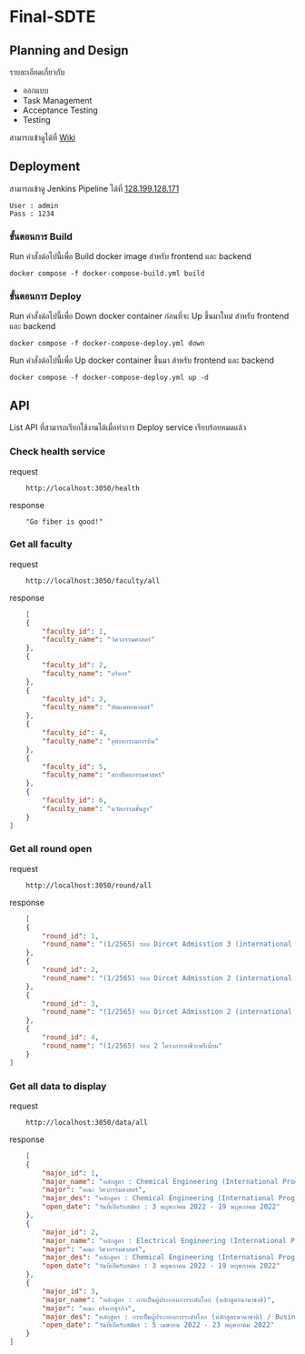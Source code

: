 # Final-SDTE
## Planning and Design
รายละเอียดเกี่ยวกับ
* ออกแบบ
* Task Management
* Acceptance Testing
* Testing

สามารถเข้าดูได้ที่ [Wiki](https://github.com/SilverSky9/final-SDTE/wiki/Feat:-ค้นหาภาค-สาขา-คณะที่เปิดรับสมัคร-สำหรับหลักสูตร-ปริญญาตรี)


## Deployment
สามารถเข้าดู Jenkins Pipeline ได้ที่ [128.199.128.171](http://128.199.128.171:8085/) <br>
```
User : admin
Pass : 1234
```
### ขั้นตอนการ Build
Run คำสั่งต่อไปนี้เพื่อ Build docker image สำหรับ frontend และ backend
``` 
docker compose -f docker-compose-build.yml build
```

### ขั้นตอนการ Deploy
Run คำสั่งต่อไปนี้เพื่อ Down docker container ก่อนที่จะ Up ขึ้นมาใหม่ สำหรับ frontend และ backend
``` 
docker compose -f docker-compose-deploy.yml down 
```

Run คำสั่งต่อไปนี้เพื่อ Up docker container ขึ้นมา สำหรับ frontend และ backend
``` 
docker compose -f docker-compose-deploy.yml up -d
```

## API
List API ที่สามารถเรียกใช้งานได้เมื่อทำการ Deploy service เรียบร้อยหมดแล้ว

### Check health service
request
```
    http://localhost:3050/health
```
response
```
    "Go fiber is good!"
```

### Get all faculty
request
```
    http://localhost:3050/faculty/all
```
response
```json
    [
    {
        "faculty_id": 1,
        "faculty_name": "วิศวกรรมศาสตร์"
    },
    {
        "faculty_id": 2,
        "faculty_name": "บริหาร"
    },
    {
        "faculty_id": 3,
        "faculty_name": "ทัตแพทยศาสตร์"
    },
    {
        "faculty_id": 4,
        "faculty_name": "อุสาหกรรมการบิน"
    },
    {
        "faculty_id": 5,
        "faculty_name": "สถาปัตยกรรมศาสตร์"
    },
    {
        "faculty_id": 6,
        "faculty_name": "นวัตกรรมขั้นสูง"
    }
]
```

### Get all round open
request
```
    http://localhost:3050/round/all
```
response
```json
    [
    {
        "round_id": 1,
        "round_name": "(1/2565) รอบ Dircet Admisstion 3 (international Program)"
    },
    {
        "round_id": 2,
        "round_name": "(1/2565) รอบ Dircet Admisstion 2 (international student Program)"
    },
    {
        "round_id": 3,
        "round_name": "(1/2565) รอบ Dircet Admisstion 2 (international Program)"
    },
    {
        "round_id": 4,
        "round_name": "(1/2565) รอบ 2 โครงการอาชีวะพรีเมี่ยม"
    }
]
```

### Get all data to display
request
```
    http://localhost:3050/data/all
```
response
```json
    [
    {
        "major_id": 1,
        "major_name": "หลักสูตร : Chemical Engineering (International Program)",
        "major": "คณะ วิศวกรรมศาสตร์",
        "major_des": "หลักสูตร : Chemical Engineering (International Program) / Chemical Engineering (International Program) ",
        "open_date": "วันที่เปิดรับสมัคร : 3 พฤษภาคม 2022 - 19 พฤษภาคม 2022"
    },
    {
        "major_id": 2,
        "major_name": "หลักสูตร : Electrical Engineering (International Program) | แขนง : ไฟฟ้ากำลัง (นานาชาติ)",
        "major": "คณะ วิศวกรรมศาสตร์",
        "major_des": "หลักสูตร : Chemical Engineering (International Program) / Chemical Engineering (International Program) ",
        "open_date": "วันที่เปิดรับสมัคร : 3 พฤษภาคม 2022 - 19 พฤษภาคม 2022"
    },
    {
        "major_id": 3,
        "major_name": "หลักสูตร : การเป็นผู้ประกอบการระดับโลก (หลักสูตรนานาชาติ)",
        "major": "คณะ บริหารธุรกิจ",
        "major_des": "หลักสูตร : การเป็นผู้ประกอบการระดับโลก (หลักสูตรนานาชาติ) / Business Administration Program in Global Entrepreneurship (International Prog",
        "open_date": "วันที่เปิดรับสมัคร : 5 เมษายน 2022 - 23 พฤษภาคม 2022"
    }
]
```

